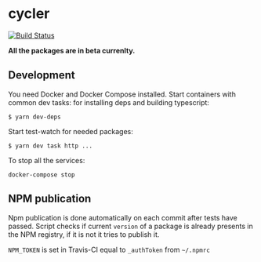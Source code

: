 # cycler

[![Build Status](https://travis-ci.org/whitecolor/cycler.svg?branch=master)](https://travis-ci.org/whitecolor/cycler)

**All the packages are in beta currenlty.**


## Development

You need Docker and Docker Compose installed. Start containers with common dev tasks: for installing deps and building typescript:

`$ yarn dev-deps` 

Start test-watch for needed packages:

`$ yarn dev task http ... `

To stop all the services:

`docker-compose stop`

## NPM publication

Npm publication is done automatically on each commit after tests have passed.
Script checks if current `version` of a package is already presents in the NPM registry, if it is not it tries to publish it.

`NPM_TOKEN` is set in Travis-CI equal to `_authToken` from `~/.npmrc`